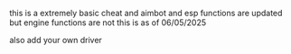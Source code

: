 this is a extremely basic cheat and aimbot and esp functions are updated but engine functions are not 
this is as of 06/05/2025




also add your own driver
